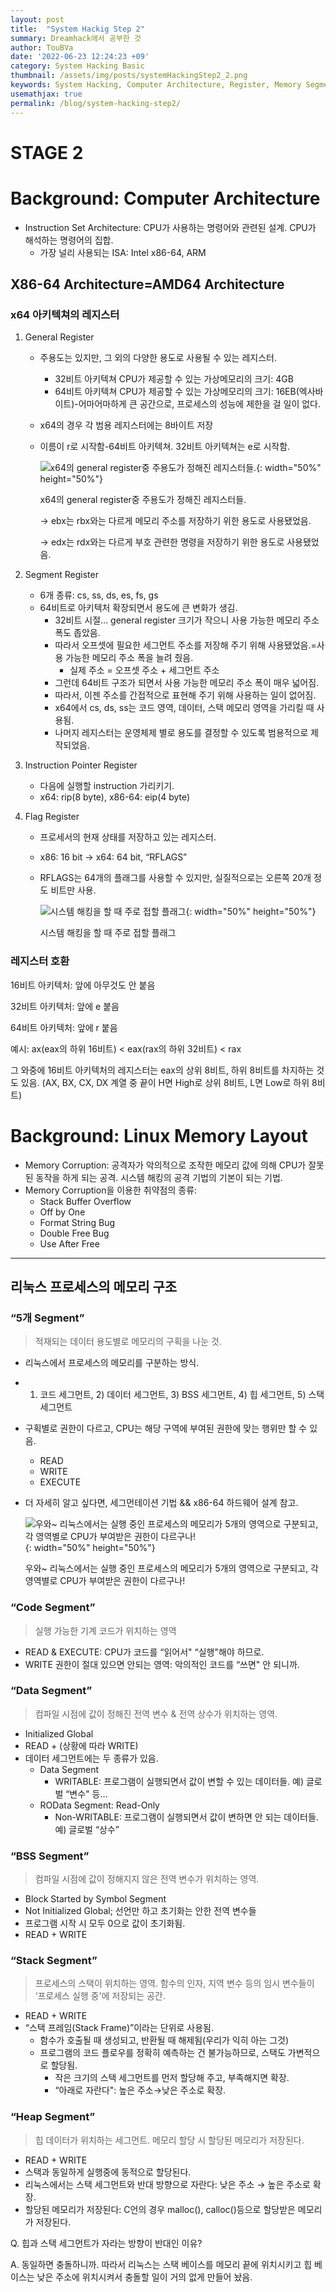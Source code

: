 ```yaml
---
layout: post
title:  "System Hackig Step 2"
summary: Dreamhack에서 공부한 것
author: TouBVa
date: '2022-06-23 12:24:23 +09'
category: System Hacking Basic
thumbnail: /assets/img/posts/systemHackingStep2_2.png
keywords: System Hacking, Computer Architecture, Register, Memory Segment(Linux)
usemathjax: true
permalink: /blog/system-hacking-step2/
---
```


# STAGE 2

# Background: Computer Architecture

- Instruction Set Architecture: CPU가 사용하는 명령어와 관련된 설계. CPU가 해석하는 명령어의 집합.
    - 가장 널리 사용되는 ISA: Intel x86-64, ARM

## X86-64 Architecture=AMD64 Architecture

### x64 아키텍쳐의 레지스터

1. General Register
    - 주용도는 있지만, 그 외의 다양한 용도로 사용될 수 있는 레지스터.
        - 32비트 아키텍쳐 CPU가 제공할 수 있는 가상메모리의 크기: 4GB
        - 64비트 아키텍쳐 CPU가 제공할 수 있는 가상메모리의 크기: 16EB(엑사바이트)-어마어마하게 큰 공간으로, 프로세스의 성능에 제한을 걸 일이 없다.
    - x64의 경우 각 범용 레지스터에는 8바이트 저장
    - 이름이 r로 시작함-64비트 아키텍쳐. 32비트 아키텍쳐는 e로 시작함.
        
        ![x64의 general register중 주용도가 정해진 레지스터들.](/assets/img/posts/systemHackingStep2.png){: width="50%" height="50%"}
        
        x64의 general register중 주용도가 정해진 레지스터들.
        
        → ebx는 rbx와는 다르게 메모리 주소를 저장하기 위한 용도로 사용됐었음. 
        
        → edx는 rdx와는 다르게 부호 관련한 명령을 저장하기 위한 용도로 사용됐었음.
        
2. Segment Register
    - 6개 종류: cs, ss, ds, es, fs, gs
    - 64비트로 아키텍처 확장되면서 용도에 큰 변화가 생김.
        - 32비트 시절… general register 크기가 작으니 사용 가능한 메모리 주소 폭도 좁았음.
        - 따라서 오프셋에 필요한 세그먼트 주소를 저장해 주기 위해 사용됐었음.=사용 가능한 메모리 주소 폭을 늘려 줬음.
            - 실제 주소 = 오프셋 주소 + 세그먼트 주소
        - 그런데 64비트 구조가 되면서 사용 가능한 메모리 주소 폭이 매우 넓어짐.
        - 따라서, 이젠 주소를 간접적으로 표현해 주기 위해 사용하는 일이 없어짐.
        - x64에서 cs, ds, ss는 코드 영역, 데이터, 스택 메모리 영역을 가리킬 때 사용됨.
        - 나머지 레지스터는 운영체제 별로 용도를 결정할 수 있도록 범용적으로 제작되었음.
3. Instruction Pointer Register
    - 다음에 실행할 instruction 가리키기.
    - x64: rip(8 byte), x86-64: eip(4 byte)
4. Flag Register
    - 프로세서의 현재 상태를 저장하고 있는 레지스터.
    - x86: 16 bit → x64: 64 bit, “RFLAGS”
    - RFLAGS는 64개의 플래그를 사용할 수 있지만, 실질적으로는 오른쪽 20개 정도 비트만 사용.
        
        ![시스템 해킹을 할 때 주로 접할 플래그](/assets/img/posts/systemHackingStep2_1.png){: width="50%" height="50%"}
        
        시스템 해킹을 할 때 주로 접할 플래그
        

### 레지스터 호환

16비트 아키텍처: 앞에 아무것도 안 붙음

32비트 아키텍처: 앞에 e 붙음

64비트 아키텍처: 앞에 r 붙음

예시: ax(eax의 하위 16비트) < eax(rax의 하위 32비트) < rax

그 와중에 16비트 아키텍처의 레지스터는 eax의 상위 8비트, 하위 8비트를 차지하는 것도 있음. (AX, BX, CX, DX 계열 중 끝이 H면 High로 상위 8비트, L면 Low로 하위 8비트)

# Background: Linux Memory Layout

- Memory Corruption: 공격자가 악의적으로 조작한 메모리 값에 의해 CPU가 잘못된 동작을 하게 되는 공격. 시스템 해킹의 공격 기법의 기본이 되는 기법.
- Memory Corruption을 이용한 취약점의 종류:
    - Stack Buffer Overflow
    - Off by One
    - Format String Bug
    - Double Free Bug
    - Use After Free

---

## 리눅스 프로세스의 메모리 구조

### “5개 Segment”

> 적재되는 데이터 용도별로 메모리의 구획을 나눈 것.
> 
- 리눅스에서 프로세스의 메모리를 구분하는 방식.
- 1) 코드 세그먼트, 2) 데이터 세그먼트, 3) BSS 세그먼트, 4) 힙 세그먼트, 5) 스택 세그먼트
- 구획별로 권한이 다르고, CPU는 해당 구역에 부여된 권한에 맞는 행위만 할 수 있음.
    - READ
    - WRITE
    - EXECUTE
- 더 자세히 알고 싶다면, 세그먼테이션 기법 && x86-64 하드웨어 설계 참고.
    
    ![우와~ 리눅스에서는 실행 중인 프로세스의 메모리가 5개의 영역으로 구분되고, 각 영역별로 CPU가 부여받은 권한이 다르구나!](/assets/img/posts/systemHackingStep2_2.png){: width="50%" height="50%"}
    
    우와~ 리눅스에서는 실행 중인 프로세스의 메모리가 5개의 영역으로 구분되고, 각 영역별로 CPU가 부여받은 권한이 다르구나!
    

### “Code Segment”

> 실행 가능한 기계 코드가 위치하는 영역
> 
- READ & EXECUTE: CPU가 코드를 “읽어서" “실행"해야 하므로.
- WRITE 권한이 절대 있으면 안되는 영역: 악의적인 코드를 “쓰면" 안 되니까.

### “Data Segment”

> 컴파일 시점에 값이 정해진 전역 변수 & 전역 상수가 위치하는 영역.
> 
- Initialized Global
- READ + (상황에 따라 WRITE)
- 데이터 세그먼트에는 두 종류가 있음.
    - Data Segment
        - WRITABLE: 프로그램이 실행되면서 값이 변할 수 있는 데이터들. 예) 글로벌 “변수" 등…
    - ROData Segment: Read-Only
        - Non-WRITABLE: 프로그램이 실행되면서 값이 변하면 안 되는 데이터들. 예) 글로벌 “상수”

### “BSS Segment”

> 컴파일 시점에 값이 정해지지 않은 전역 변수가 위치하는 영역.
> 
- Block Started by Symbol Segment
- Not Initialized Global; 선언만 하고 초기화는 안한 전역 변수들
- 프로그램 시작 시 모두 0으로 값이 초기화됨.
- READ + WRITE

### “Stack Segment”

> 프로세스의 스택이 위치하는 영역. 함수의 인자, 지역 변수 등의 임시 변수들이 ‘프로세스 실행 중'에 저장되는 공간.
> 
- READ + WRITE
- “스택 프레임(Stack Frame)”이라는 단위로 사용됨.
    - 함수가 호출될 때 생성되고, 반환될 때 해제됨(우리가 익히 아는 그것)
    - 프로그램의 코드 플로우를 정확히 예측하는 건 불가능하므로, 스택도 가변적으로 할당됨.
        - 작은 크기의 스택 세그먼트를 먼저 할당해 주고, 부족해지면 확장.
        - “아래로 자란다": 높은 주소→낮은 주소로 확장.

### “Heap Segment”

> 힙 데이터가 위치하는 세그먼트. 메모리 할당 시 할당된 메모리가 저장된다.
> 
- READ + WRITE
- 스택과 동일하게 실행중에 동적으로 할당된다.
- 리눅스에서는 스택 세그먼트와 반대 방향으로 자란다: 낮은 주소 → 높은 주소로 확장.
- 할당된 메모리가 저장된다: C언의 경우 malloc(), calloc()등으로 할당받은 메모리가 저장된다.

Q. 힙과 스택 세그먼트가 자라는 방향이 반대인 이유?

A. 동일하면 충돌하니까. 따라서 리눅스는 스택 베이스를 메모리 끝에 위치시키고 힙 베이스는 낮은 주소에 위치시켜서 충돌할 일이 거의 없게 만들어 놨음.
